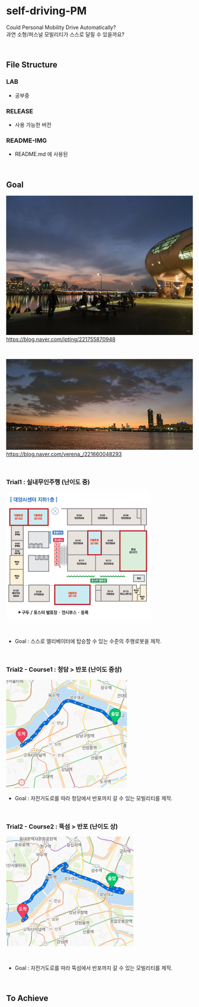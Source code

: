 # self-driving-PM

Could Personal Mobility Drive Automatically? <br>
과연 소형/퍼스널 모빌리티가 스스로 달릴 수 있을까요? <br>

<br>

## File Structure

### LAB

- 공부중

### RELEASE

- 사용 가능한 버전

### README-IMG

- README.md 에 사용된 

<br>

## Goal

![뚝섬](README-IMG/뚝섬유원지.png) <br>
https://blog.naver.com/ipting/221755870948

<br>

![반포](README-IMG/반포.jpg) <br>
https://blog.naver.com/verena_/221660048293

<br>

### Trial1 : 실내무인주행 (난이도 중)

![세종대학교b1](LAB/simulator/gazebo/srcimg/floor_b1.jpg) 

<br>

- Goal : 스스로 엘리베이터에 탑승할 수 있는 수준의 주행로봇을 제작.

<br>

### Trial2 - Course1 : 청담 > 반포 (난이도 중상)

![청담반포](README-IMG/청담반포2.png)

- Goal : 자전거도로를 따라 청담에서 반포까지 갈 수 있는 모빌리티를 제작.

<br>


### Trial2 - Course2 : 뚝섬 > 반포 (난이도 상)

![뚝섬반포](README-IMG/뚝섬반포2.png)

<br>

- Goal : 자전거도로를 따라 뚝섬에서 반포까지 갈 수 있는 모빌리티를 제작.

<br>

## To Achieve

<br>
